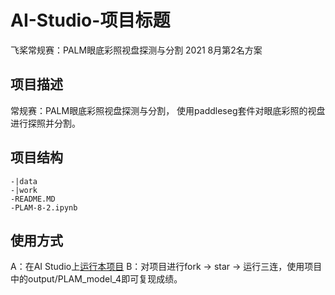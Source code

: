 # AI-Studio-项目标题
飞桨常规赛：PALM眼底彩照视盘探测与分割 2021 8月第2名方案
## 项目描述
常规赛：PALM眼底彩照视盘探测与分割， 使用paddleseg套件对眼底彩照的视盘进行探照并分割。

## 项目结构
```
-|data
-|work
-README.MD
-PLAM-8-2.ipynb
```
## 使用方式
A：在AI Studio上[运行本项目](https://aistudio.baidu.com/aistudio/projectdetail/2276682?contributionType=1)
B：对项目进行fork -> star -> 运行三连，使用项目中的output/PLAM_model_4即可复现成绩。
